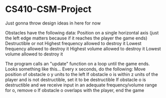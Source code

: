 # CS410-CSM-Project

Just gonna throw design ideas in here for now


Obstacles have the following data:
  Position on a single horizontal axis (just the left edge matters because if it reaches the player the game ends)
  Destructible or not
  Highest frequency allowed to destroy it
  Lowest frequency allowed to destroy it
  Highest volume allowed to destroy it
  Lowest volume allowed to destroy it


The program calls an "update" function on a loop until the game ends. Looks something like this...
Every x seconds, do the following:
  Move position of obstacle o y units to the left
  If obstacle o is within z units of the player and is not destructible, set it to be destructible
  If obstacle o is destructible and we receive input in an adequate frequency/volume range for o, remove o
  If obstacle o overlaps with the player, end the game
